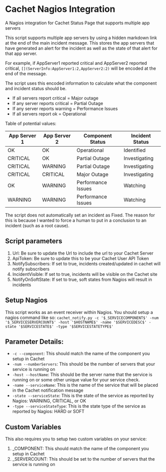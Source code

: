 # Cachet Nagios Integration
A Nagios integration for Cachet Status Page that supports multiple app servers

This script supports multiple app servers by using a hidden markdown link at the end of the main incident message. This stores the app servers that have generated an alert for the incident as well as the state of that alert for that app server.

For example, if AppServer1 reported critical and AppServer2 reported critical, `[](ServerInfo:AppServer1:2,AppServer2:2)` will be encoded at the end of the message.

The script uses this encoded information to calculate what the component and incident status should be. 
* If all servers report critical = Major outage
* If any server reports critical = Partial Outage
* If any server reports warning = Performance Issues
* If all servers report ok = Operational

Table of potential values:

| App Server 1 | App Server 2 | Component Status   | Incident Status |
|--------------|--------------|--------------------|-----------------|
| OK           | OK           | Operational        | Identified      |
| CRITICAL     | OK           | Partial Outage     | Investigating   |
| CRITICAL     | WARNING      | Partial Outage     | Investigating   |
| CRITICAL     | CRITICAL     | Major Outage       | Investigating   |
| OK           | WARNING      | Performance Issues | Watching        |
| WARNING      | WARNING      | Performance Issues | Watching        |

The script does not automatically set an incident as Fixed. The reason for this is because I wanted to force a human to put in a conclusion to an incident (such as a root cause).

## Script parameters
1. Url: Be sure to update the Url to include the url to your Cachet Server
2. ApiToken: Be sure to update this to be your Cachet User API Token
3. NotifySubscribers: If set to true, incidents created/updated in cachet will notify subscribers
4. IncidentVisible: If set to true, incidents will be visible on the Cachet site
5. NotifyOnSoftState: If set to true, soft states from Nagios will result in incidents

## Setup Nagios
This script works as an event receiver within Nagios. You should setup a nagios command like so:
`cachet_notify.py -c '$_SERVICECOMPONENT$' -num '$_SERVICESERVERCOUNT$' -host '$HOSTNAME$' -name '$SERVICEDESC$' -state '$SERVICESTATE$' -type '$SERVICESTATETYPE$'`

## Parameter Details:
* `-c --component`: This should match the name of the component you setup in Cachet
* `-num --numberServers`: This should be the number of servers that your service is running on
* `-host --hostName`: This should be the server name that the service is running on or some other unique value for your service check.
* `-name --serviceName`: This is the name of the service that will be placed in the Cachet notification message
* `-state --serviceState`: This is the state of the service as reported by Nagios: WARNING, CRITICAL, or OK
* `-type --serviceStateType`: This is the state type of the service as reported by Nagios: HARD or SOFT

## Custom Variables
This also requires you to setup two custom variables on your service:
1. \_COMPONENT: This should match the name of the component you setup in Cachet
2. \_SERVERCOUNT: This should be set to the number of servers that the service is running on
